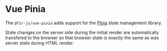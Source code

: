 # Vue Pinia

The `@fir-js/vue-pinia` adds support for the [Pinia](https://pinia.vuejs.org/) state management library.

State changes on the server side during the initial render are automatically transfered to the browser so that browser state is exactly the same as was server state during HTML render.
